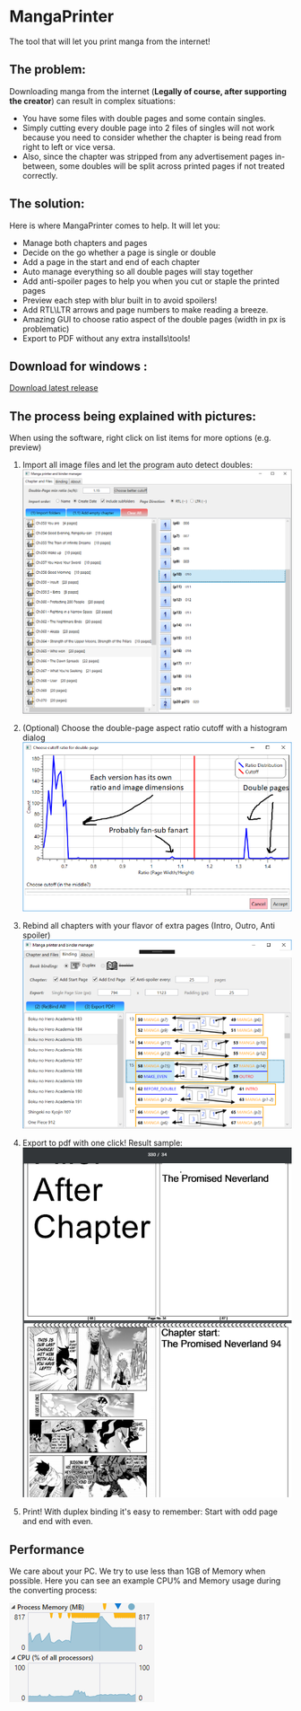 # MangaPrinter

The tool that will let you print manga from the internet!

## The problem:

Downloading manga from the internet (**Legally of course, after supporting the creator**) can result in complex situations:
* You have some files with double pages and some contain singles. 
* Simply cutting every double page into 2 files of singles will not work because you need to consider whether the chapter is being read from right to left or vice versa. 
* Also, since the chapter was stripped from any advertisement pages in-between, some doubles will be split across printed pages if not treated correctly.

## The solution:

Here is where MangaPrinter comes to help. It will let you:

* Manage both chapters and pages
* Decide on the go whether a page is single or double
* Add a page in the start and end of each chapter 
* Auto manage everything so all double pages will stay together
* Add anti-spoiler pages to help you when you cut or staple the printed pages
* Preview each step with blur built in to avoid spoilers!
* Add RTL\LTR arrows and page numbers to make reading a breeze.
* Amazing GUI to choose ratio aspect of the double pages (width in px is problematic)
* Export to PDF without any extra installs\tools!

## Download for windows :
[Download latest release](https://github.com/yonixw/MangaPrinter/releases/latest)

## The process being explained with pictures: 
When using the software, right click on list items for more options (e.g. preview)

1. Import all image files and let the program auto detect doubles:
![](https://raw.githubusercontent.com/yonixw/MangaPrinter/master/ReadmeImages/1.png)

2. (Optional) Choose the double-page aspect ratio cutoff with a histogram dialog 
![](https://raw.githubusercontent.com/yonixw/MangaPrinter/master/ReadmeImages/2.png)

3. Rebind all chapters with your flavor of extra pages (Intro, Outro, Anti spoiler)
![](https://raw.githubusercontent.com/yonixw/MangaPrinter/master/ReadmeImages/3.PNG)

4. Export to pdf with one click! Result sample:
![](https://raw.githubusercontent.com/yonixw/MangaPrinter/master/ReadmeImages/4.png)

5. Print! With duplex binding it's easy to remember: Start with odd page and end with even.

## Performance
We care about your PC. We try to use less than 1GB of Memory when possible. Here you can see an example CPU% and Memory usage during the converting process:

![](https://raw.githubusercontent.com/yonixw/MangaPrinter/master/ReadmeImages/5Performance.png)